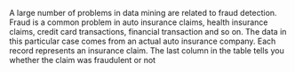 A large number of problems in data mining are related to fraud detection. Fraud is a common problem in 
auto insurance claims, health insurance claims, credit card transactions, financial transaction and so on. 
The data in this particular case comes from an actual auto insurance company. Each record represents an 
insurance claim. The last column in the table tells you whether the claim was fraudulent or not

